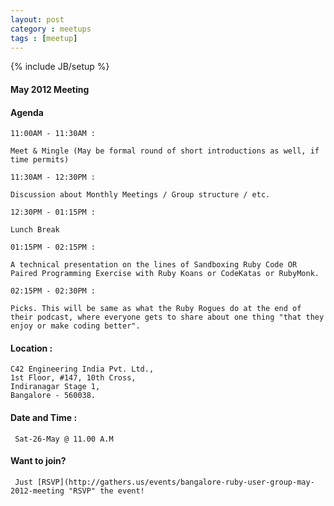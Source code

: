 ```yaml
---
layout: post
category : meetups
tags : [meetup]
---
```

{% include JB/setup %}

#### May 2012 Meeting

#### Agenda 
    11:00AM - 11:30AM :

    Meet & Mingle (May be formal round of short introductions as well, if time permits)

    11:30AM - 12:30PM :

    Discussion about Monthly Meetings / Group structure / etc.

    12:30PM - 01:15PM :

    Lunch Break

    01:15PM - 02:15PM :

    A technical presentation on the lines of Sandboxing Ruby Code OR Paired Programming Exercise with Ruby Koans or CodeKatas or RubyMonk.

    02:15PM - 02:30PM :

    Picks. This will be same as what the Ruby Rogues do at the end of their podcast, where everyone gets to share about one thing "that they enjoy or make coding better".



#### Location : 
    C42 Engineering India Pvt. Ltd.,
    1st Floor, #147, 10th Cross,
    Indiranagar Stage 1,
    Bangalore - 560038.

#### Date and Time :
     Sat-26-May @ 11.00 A.M

#### Want to join?
     Just [RSVP](http://gathers.us/events/bangalore-ruby-user-group-may-2012-meeting "RSVP" the event!      

